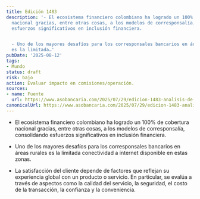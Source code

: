 ```yaml
---
title: Edición 1483
description: '- El ecosistema financiero colombiano ha logrado un 100% de cobertura
  nacional gracias, entre otras cosas, a los modelos de corresponsalía, consolidando
  esfuerzos significativos en inclusión financiera.


  - Uno de los mayores desafíos para los corresponsales bancarios en áreas rurales
  es la limitada…'
pubDate: '2025-08-12'
tags:
- Mundo
status: draft
risk: bajo
action: Evaluar impacto en comisiones/operación.
sources:
- name: Fuente
  url: https://www.asobancaria.com/2025/07/29/edicion-1483-analisis-de-los-factores-que-influyen-en-la-satisfaccion-del-cliente-en-la-corresponsalia/
canonicalUrl: https://www.asobancaria.com/2025/07/29/edicion-1483-analisis-de-los-factores-que-influyen-en-la-satisfaccion-del-cliente-en-la-corresponsalia/
---
```

- El ecosistema financiero colombiano ha logrado un 100% de cobertura nacional gracias, entre otras cosas, a los modelos de corresponsalía, consolidando esfuerzos significativos en inclusión financiera.

- Uno de los mayores desafíos para los corresponsales bancarios en áreas rurales es la limitada conectividad a internet disponible en estas zonas.

- La satisfacción del cliente depende de factores que reflejan su experiencia global con un producto o servicio. En particular, se evalúa a través de aspectos como la calidad del servicio, la seguridad, el costo de la transacción, la confianza y la conveniencia.